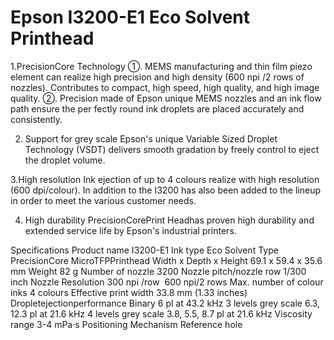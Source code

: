 # Epson I3200-E1 Eco Solvent Printhead

1.PrecisionCore Technology
①. MEMS manufacturing and thin film piezo element can realize high precision and high density (600 npi /2 rows of nozzles). Contributes to compact, high speed, high quality, and high image quality.
②. Precision made of Epson unique MEMS nozzles and an ink flow path ensure the per fectly round ink droplets are placed accurately and consistently.

2. Support for grey scale
Epson's unique Variable Sized Droplet Technology
(VSDT) delivers smooth gradation by freely control to
eject the droplet volume.

3.High resolution
Ink ejection of up to 4 colours realize with high resolution (600 dpi/colour). In addition to the I3200 has also been added to the lineup in order to meet the various customer needs.

4. High durability
PrecisionCorePrint Headhas proven high durability and extended service life by Epson's industrial printers.

Specifications
Product name	I3200-E1
Ink type	Eco Solvent
Type	PrecisionCore MicroTFPPrinthead
Width x Depth x    Height	69.1 x 59.4 x 35.6 mm
Weight	82 g
Number of nozzle	3200
Nozzle pitch/nozzle    row	1/300 inch
Nozzle Resolution	300 npi /row  600 npi/2    rows
Max. number of    colour inks	4 colours
Effective print    width	33.8 mm (1.33 inches)
Dropletejectionperformance	Binary	6 pl at 43.2 kHz
3    levels grey scale	6.3, 12.3 pl at 21.6 kHz
4 levels grey scale	3.8, 5.5, 8.7 pl at 21.6 kHz
Viscosity range	3-4 mPa·s
Positioning    Mechanism	Reference hole

